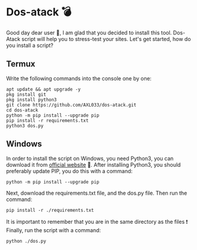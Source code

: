 # Dos-atack 💣
Good day dear user 👋, I am glad that you decided to install this tool. Dos-Atack script will help you to stress-test your sites. Let's get started, how do you install a script?
## Termux
Write the following commands into the console one by one:
```
apt update && apt upgrade -y
pkg install git
pkg install python3
git clone https://github.com/AXL033/dos-atack.git
cd dos-atack
python -m pip install --upgrade pip
pip install -r requirements.txt
python3 dos.py
```
## Windows
In order to install the script on Windows, you need Python3, you can download it from [official website](https://www.python.org/downloads/) 🐍.
After installing Python3, you should preferably update PIP, you do this with a command:
```
python -m pip install --upgrade pip
```
Next, download the requirements.txt file, and the dos.py file. Then run the command:
```
pip install -r ./requirements.txt
```
It is important to remember that you are in the same directory as the files ❗
Finally, run the script with a command:
```
python ./dos.py
```
